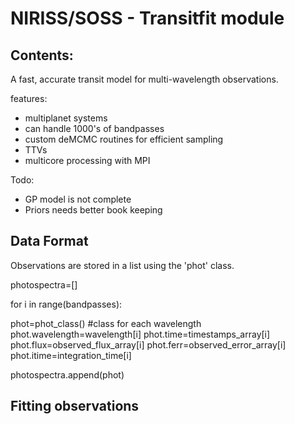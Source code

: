 # NIRISS/SOSS - Transitfit module

## Contents:

A fast, accurate transit model for multi-wavelength observations.

features:

- multiplanet systems
- can handle 1000's of bandpasses
- custom deMCMC routines for efficient sampling
- TTVs
- multicore processing with MPI

Todo:

- GP model is not complete
- Priors needs better book keeping

## Data Format

Observations are stored in a list using the 'phot' class.

photospectra=[]

for i in range(bandpasses):

  phot=phot_class() #class for each wavelength
  phot.wavelength=wavelength[i] 
  phot.time=timestamps_array[i]
  phot.flux=observed_flux_array[i]
  phot.ferr=observed_error_array[i]
  phot.itime=integration_time[i]
  
  photospectra.append(phot)
  
  
## Fitting observations

